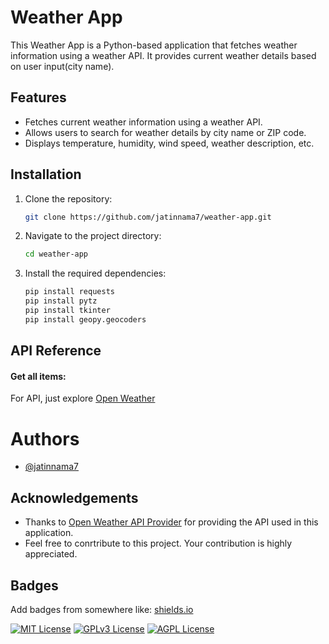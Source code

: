 
# Weather App

This Weather App is a Python-based application that fetches weather information using a weather API. It provides current weather details based on user input(city name).



## Features

- Fetches current weather information using a weather API.
- Allows users to search for weather details by city name or ZIP code.
- Displays temperature, humidity, wind speed, weather description, etc.


## Installation

1. Clone the repository:

    ```bash
    git clone https://github.com/jatinnama7/weather-app.git
    ```

2. Navigate to the project directory:

    ```bash
    cd weather-app
    ```

3. Install the required dependencies:

    ```bash
    pip install requests
    pip install pytz
    pip install tkinter
    pip install geopy.geocoders
    ```
    
## API Reference

#### Get all items:
For API, just explore [Open Weather](https://openweathermap.org/current)



# Authors

- [@jatinnama7](https://github.com/jatinnama7)


## Acknowledgements

- Thanks to [Open Weather API Provider](https://openweathermap.org/current#name) for providing the API used in this application.
- Feel free to conrtribute to this project. Your contribution is highly appreciated.
## Badges

Add badges from somewhere like: [shields.io](https://shields.io/)

[![MIT License](https://img.shields.io/badge/License-MIT-green.svg)](https://choosealicense.com/licenses/mit/)
[![GPLv3 License](https://img.shields.io/badge/License-GPL%20v3-yellow.svg)](https://opensource.org/licenses/)
[![AGPL License](https://img.shields.io/badge/license-AGPL-blue.svg)](http://www.gnu.org/licenses/agpl-3.0)

